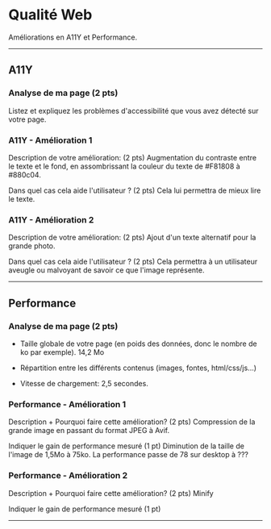 # Qualité Web

Améliorations en A11Y et Performance.

---

## A11Y

### Analyse de ma page (2 pts)

Listez et expliquez les problèmes d'accessibilité que vous avez détecté sur votre page.

### A11Y - Amélioration 1

Description de votre amélioration: (2 pts)
Augmentation du contraste entre le texte et le fond, en assombrissant la couleur du texte de #F81808 à #880c04.

Dans quel cas cela aide l'utilisateur ? (2 pts) Cela lui permettra de mieux lire le texte.

### A11Y - Amélioration 2

Description de votre amélioration: (2 pts) Ajout d'un texte alternatif pour la grande photo.

Dans quel cas cela aide l'utilisateur ? (2 pts) Cela permettra à un utilisateur aveugle ou malvoyant de savoir ce que l'image représente.

---

## Performance

### Analyse de ma page (2 pts)

- Taille globale de votre page (en poids des données, donc le nombre de ko par exemple). 
    14,2 Mo

- Répartition entre les différents contenus (images, fontes, html/css/js...)

- Vitesse de chargement: 2,5 secondes.

### Performance - Amélioration 1

Description + Pourquoi faire cette amélioration? (2 pts) Compression de la grande image en passant du format JPEG à Avif.

Indiquer le gain de performance mesuré (1 pt) Diminution de la taille de l'image de 1,5Mo à 75ko.  La performance passe de 78 sur desktop à ???

### Performance - Amélioration 2

Description + Pourquoi faire cette amélioration? (2 pts) Minify

Indiquer le gain de performance mesuré (1 pt)

---
